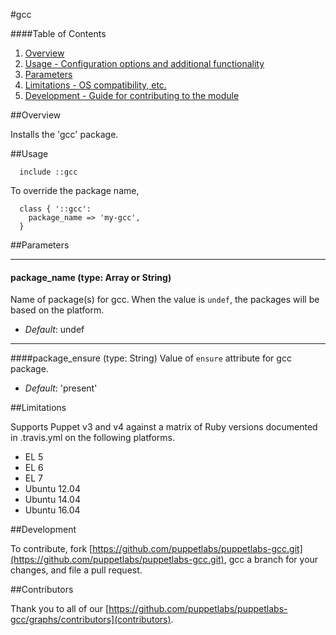 #gcc

####Table of Contents

1. [Overview](#overview)
1. [Usage - Configuration options and additional functionality](#usage)
1. [Parameters](#parameters)
1. [Limitations - OS compatibility, etc.](#limitations)
1. [Development - Guide for contributing to the module](#development)

##Overview

Installs the 'gcc' package.

##Usage

```puppet
  include ::gcc
```

To override the package name,

```puppet
  class { '::gcc':
    package_name => 'my-gcc',
  }
```

##Parameters

---
#### package_name (type: Array or String)
Name of package(s) for gcc. When the value is `undef`, the packages will
be based on the platform.

- *Default*: undef

---
####package_ensure (type: String)
Value of `ensure` attribute for gcc package.

- *Default*: 'present'

##Limitations

Supports Puppet v3 and v4 against a matrix of Ruby versions documented
in .travis.yml on the following platforms.

* EL 5
* EL 6
* EL 7
* Ubuntu 12.04
* Ubuntu 14.04
* Ubuntu 16.04

##Development

To contribute, fork
[https://github.com/puppetlabs/puppetlabs-gcc.git](https://github.com/puppetlabs/puppetlabs-gcc.git),
gcc a branch for your changes, and file a pull request.

##Contributors

Thank you to all of our [https://github.com/puppetlabs/puppetlabs-gcc/graphs/contributors](contributors).
